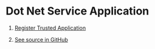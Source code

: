 # Dot Net Service Application

1. [Register Trusted Application](../step-by-step/register-trusted-app.md#register-service-application)

2. [See source in GitHub](https://github.com/ErpNetDocs/dev/tree/master/guides/samples/src/dotnet/)
